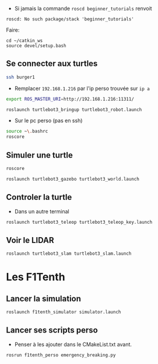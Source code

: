 
- Si jamais la commande `roscd beginner_tutorials` renvoit
``` 
roscd: No such package/stack 'beginner_tutorials'
```

Faire:
```
cd ~/catkin_ws
source devel/setup.bash
```


## Se connecter aux turtles

```bash
ssh burger1
```
- Remplacer `192.168.1.216` par l'ip perso trouvée sur `ip a`
```bash
export ROS_MASTER_URI=http://192.168.1.216:11311/
```

```bash
roslaunch turtlebot3_bringup turtlebot3_robot.launch
```

- Sur le pc perso (pas en ssh)

```bash
source ~\.bashrc
roscore
```

## Simuler une turtle

```bash
roscore
```

```bash
roslaunch turtlebot3_gazebo turtlebot3_world.launch
```



## Controler la turtle

- Dans un autre terminal
```bash
roslaunch turtlebot3_teleop turtlebot3_teleop_key.launch
```

## Voir le LIDAR

```bash
roslaunch turtlebot3_slam turtlebot3_slam.launch
```

# Les F1Tenth

## Lancer la simulation

```bash
roslaunch f1tenth_simulator simulator.launch
```

## Lancer ses scripts perso

- Penser à les ajouter dans le CMakeList.txt avant.

```bash
rosrun f1tenth_perso emergency_breaking.py
```

